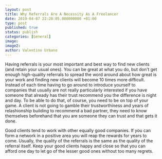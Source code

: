 ```yaml
---
layout: post
title: Why Referrals Are A Necessity As A Freelancer
date: 2019-04-07 22:28:05.000000000 +01:00
type: post
published: true
status: publish
categories: [General]
image:
image2:
author: Valentino Urbano
---
```


Having referrals is your most important and best way to find new clients (and retain your usual ones). You can be great at what you do, but don't get enough high-quality referrals to spread the word around about how great is your work and finding new clients will become 10 times more difficult. Instead of each time having to go around to introduce yourself to companies that usually are not really particularly interested if you have someone that already has their trust recommend you the difference is night and day. To be able to do that, of course, you need to be on top of your game. A client is not going to gamble their trustworthiness and years of relashionship building to recommend a bad partner, they need to know themselves beforehand that you are someone they can trust and that gets it done.

Good clients tend to work with other equally good companies. If you can form a network in a positive area you will reap the rewards for years to come. Usually, the quality of the referrals is the same as the quality of the referral itself. Keep your good clients happy and close so that you can afford one day to let go of the lesser good ones without too many regrets.
